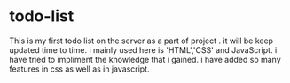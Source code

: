 # todo-list
This is my first todo list on the server as a part of project .
it will be keep updated time to time.
i mainly used here is 'HTML','CSS' and JavaScript.
i have tried to impliment the knowledge that i gained.
i have added so many features in css as well as in javascript.

